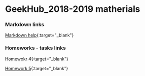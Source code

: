 # GeekHub_2018-2019 matherials

### Markdown links

[Markdown help](https://github.com/adam-p/markdown-here/wiki/Markdown-Cheatsheet "Will open in new tab"){:target="_blank"}

### Homeworks - tasks links

[Homewokr 4](https://docs.google.com/forms/d/e/1FAIpQLSdXBhmbt3gbJxwS9F8U7qkpbq6C9ZkXawx7u2oOi0PpZJA1ag/viewform "Will open in new tab"){:target="_blank"}

[Homework 5](https://docs.google.com/forms/d/e/1FAIpQLSfv3HGPW18ujXBsBfuHiLzr9fgqKOwyn1tN9ONLOb9QHTLPNQ/viewform "Will open in new tab"){:target="_blank"}


